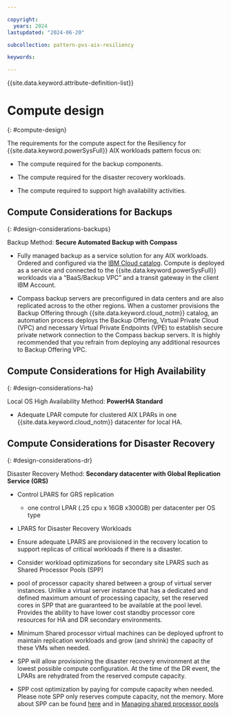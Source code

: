 ```yaml
---

copyright:
  years: 2024
lastupdated: "2024-06-20"

subcollection: pattern-pvs-aix-resiliency

keywords:

---
```


{{site.data.keyword.attribute-definition-list}}

# Compute design 
{: #compute-design}


The requirements for the compute aspect for the Resiliency for {{site.data.keyword.powerSysFull}} AIX workloads pattern focus on:

-   The compute required for the backup components.

-   The compute required for the disaster recovery workloads.

-   The compute required to support high availability activities.

## Compute Considerations for Backups
{: #design-considerations-backups}

Backup Method: **Secure Automated Backup with Compass**

-   Fully managed backup as a service solution for any AIX workloads. Ordered and configured via the [IBM Cloud catalog](https://cloud.ibm.com/catalog/services/secure-automated-backup-with-compass?catalog_query=aHR0cHM6Ly9jbG91ZC5pYm0uY29tL2NhdGFsb2c%2FY2F0ZWdvcnk9c3RvcmFnZQ%3D%3D). Compute is deployed as a service and connected to the {{site.data.keyword.powerSysFull}} workloads via a “BaaS/Backup VPC” and a transit gateway in the client IBM Account.

-   Compass backup servers are preconfigured in data centers and are also replicated across to the other regions. When a customer provisions the Backup Offering through {{site.data.keyword.cloud_notm}} catalog, an automation process deploys the Backup Offering, Virtual Private Cloud (VPC) and necessary Virtual Private Endpoints (VPE) to establish secure private network connection to the Compass backup servers. It is highly recommended that you refrain from deploying any additional resources to Backup Offering VPC.

## Compute Considerations for High Availability
{: #design-considerations-ha}


Local OS High Availability Method: **PowerHA Standard**

-   Adequate LPAR compute for clustered AIX LPARs in one {{site.data.keyword.cloud_notm}} datacenter for local HA.

## Compute Considerations for Disaster Recovery
{: #design-considerations-dr}

Disaster Recovery Method: **Secondary datacenter with Global Replication Service (GRS)**

-   Control LPARS for GRS replication

    -   one control LPAR (.25 cpu x 16GB x300GB) per datacenter per OS type

-   LPARS for Disaster Recovery Workloads

-   Ensure adequate LPARS are provisioned in the recovery location to support replicas of critical workloads if there is a disaster.

-   Consider workload optimizations for secondary site LPARS such as Shared Processor Pools (SPP)

-   pool of processor capacity shared between a group of virtual server instances. Unlike a virtual server instance that has a dedicated and defined maximum amount of processing capacity, set the reserved cores in SPP that are guaranteed to be available at the pool level. Provides the ability to have lower cost standby processor core resources for HA and DR secondary environments.

-   Minimum Shared processor virtual machines can be deployed upfront to maintain replication workloads and grow (and shrink) the capacity of these VMs when needed.

-   SPP will allow provisioning the disaster recovery environment at the lowest possible compute configuration. At the time of the DR event, the LPARs are rehydrated from the reserved compute capacity.

-   SPP cost optimization by paying for compute capacity when needed. Please note SPP only reserves compute capacity, not the memory. More about SPP can be found [here](https://cloud.ibm.com/docs/power-iaas?topic=power-iaas-manage-SPP) and in [Managing shared processor pools](https://www.ibm.com/docs/en/power9?topic=systems-managing-shared-processor-pools)
